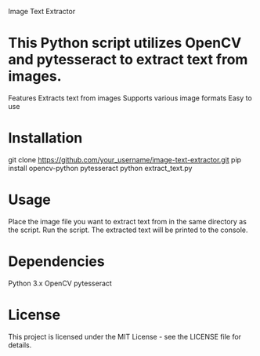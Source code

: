 Image Text Extractor

# This Python script utilizes OpenCV and pytesseract to extract text from images.

Features
Extracts text from images
Supports various image formats
Easy to use

# Installation

git clone https://github.com/your_username/image-text-extractor.git
pip install opencv-python pytesseract
python extract_text.py

# Usage

Place the image file you want to extract text from in the same directory as the script.
Run the script.
The extracted text will be printed to the console.

# Dependencies

Python 3.x
OpenCV
pytesseract

# License
This project is licensed under the MIT License - see the LICENSE file for details.
